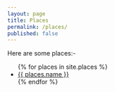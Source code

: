 ```yaml
---
layout: page
title: Places
permalink: /places/
published: false
---
```


Here are some places:-
<ul>
{% for places in site.places %}
  <li><a href="{{ places.url }}">{{ places.name }}</a></li>
{% endfor %}
</ul>